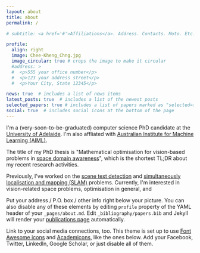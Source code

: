 ```yaml
---
layout: about
title: about
permalink: /

# subtitle: <a href='#'>Affiliations</a>. Address. Contacts. Moto. Etc.

profile:
  align: right
  image: Chee-Kheng_Chng.jpg
  image_circular: true # crops the image to make it circular
  #address: >
  #  <p>555 your office number</p>
  #  <p>123 your address street</p>
  #  <p>Your City, State 12345</p>

news: true  # includes a list of news items
latest_posts: true  # includes a list of the newest posts
selected_papers: true # includes a list of papers marked as "selected={true}"
social: true  # includes social icons at the bottom of the page
---
```

I'm a (very-soon-to-be-graduated) computer science PhD candidate at the [University of Adelaide](https://www.adelaide.edu.au). I'm also affliated with [Australian Institute for Machine Learning (AIML)](https://www.adelaide.edu.au/aiml). 

The title of my PhD thesis is "Mathematical optimisation for vision-based problems in [space domain awareness](https://www.marcusholzinger.com/space-situational-or-domain-awareness-know-the-difference/)", which is the shortest TL;DR about my recent research activities. 

Previously, I've worked on the [scene text detection]() and [simultaneously localisation and mapping (SLAM)]() problems. Currently, I'm interested in vision-related space problems, optimisation in general, and 


Put your address / P.O. box / other info right below your picture. You can also disable any of these elements by editing `profile` property of the YAML header of your `_pages/about.md`. Edit `_bibliography/papers.bib` and Jekyll will render your [publications page](/al-folio/publications/) automatically.

Link to your social media connections, too. This theme is set up to use [Font Awesome icons](http://fortawesome.github.io/Font-Awesome/) and [Academicons](https://jpswalsh.github.io/academicons/), like the ones below. Add your Facebook, Twitter, LinkedIn, Google Scholar, or just disable all of them.
